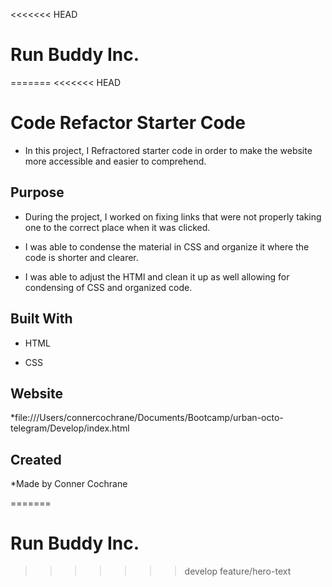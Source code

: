 <<<<<<< HEAD
# Run Buddy Inc.
=======
<<<<<<< HEAD
# Code Refactor Starter Code

* In this project, I Refractored starter code in order to make the website more accessible and easier to comprehend.

## Purpose

* During the project, I worked on fixing links that were not properly taking one to the correct place when it was clicked.

* I was able to condense the material in CSS and organize it where the code is shorter and clearer.

* I was able to adjust the HTMl and clean it up as well allowing for condensing of CSS and organized code.

## Built With

* HTML

* CSS

## Website

*file:///Users/connercochrane/Documents/Bootcamp/urban-octo-telegram/Develop/index.html

## Created

*Made by Conner Cochrane




=======
# Run Buddy Inc.
>>>>>>> develop
>>>>>>> feature/hero-text
